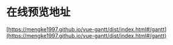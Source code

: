 # 在线预览地址
[https://mengke1997.github.io/vue-gantt/dist/index.html#/gantt](https://mengke1997.github.io/vue-gantt/dist/index.html#/gantt)